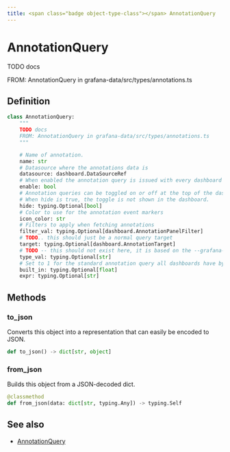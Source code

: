 ```yaml
---
title: <span class="badge object-type-class"></span> AnnotationQuery
---
```

# <span class="badge object-type-class"></span> AnnotationQuery

TODO docs

FROM: AnnotationQuery in grafana-data/src/types/annotations.ts

## Definition

```python
class AnnotationQuery:
    """
    TODO docs
    FROM: AnnotationQuery in grafana-data/src/types/annotations.ts
    """

    # Name of annotation.
    name: str
    # Datasource where the annotations data is
    datasource: dashboard.DataSourceRef
    # When enabled the annotation query is issued with every dashboard refresh
    enable: bool
    # Annotation queries can be toggled on or off at the top of the dashboard.
    # When hide is true, the toggle is not shown in the dashboard.
    hide: typing.Optional[bool]
    # Color to use for the annotation event markers
    icon_color: str
    # Filters to apply when fetching annotations
    filter_val: typing.Optional[dashboard.AnnotationPanelFilter]
    # TODO.. this should just be a normal query target
    target: typing.Optional[dashboard.AnnotationTarget]
    # TODO -- this should not exist here, it is based on the --grafana-- datasource
    type_val: typing.Optional[str]
    # Set to 1 for the standard annotation query all dashboards have by default.
    built_in: typing.Optional[float]
    expr: typing.Optional[str]
```
## Methods

### <span class="badge object-method"></span> to_json

Converts this object into a representation that can easily be encoded to JSON.

```python
def to_json() -> dict[str, object]
```

### <span class="badge object-method"></span> from_json

Builds this object from a JSON-decoded dict.

```python
@classmethod
def from_json(data: dict[str, typing.Any]) -> typing.Self
```

## See also

 * <span class="badge builder"></span> [AnnotationQuery](./builder-AnnotationQuery.md)
